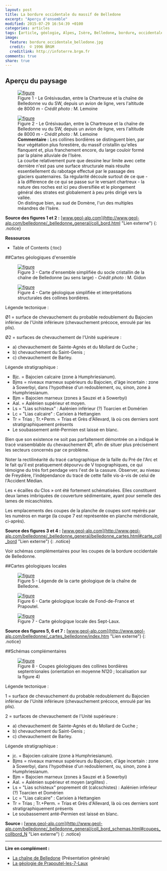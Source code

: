 ```yaml
---
layout: post
title: La bordure occidentale du massif de Belledone
excerpt: "Aperçu d'ensemble"
modified: 2015-07-29 16:54:39 +0100
categories: articles
tags: [article, géologie, Alpes, Isère, Belledone, bordure, occidentale]
image:
  feature: bordure_occidentale_belledone.jpg
  credit:  © 1996 BRGM
  creditlink: http://infoterre.brgm.fr
comments: true
share: true
---
```

<h2>Aperçu du paysage</h2>

<figure>
	<a href="https://farm4.staticflickr.com/3780/19921721999_91023503ef_o.jpg"><img src="http://bit.ly/1MVCj2I" alt="figure" /></a>
	<figcaption>Figure 1 - Le Grésivaudan, entre la Chartreuse et la chaîne de Belledonne vu du SW, depuis un avion de ligne, vers l'altitude de 8000 m - <i>Crédit photo :</i> M. Lemoine</figcaption>
</figure>

<figure>
	<a href="https://farm1.staticflickr.com/499/20100428112_e69f064d47_o.jpg"><img src="http://bit.ly/1It50nO" alt="figure" /></a>
	<figcaption>Figure 2 - Le Grésivaudan, entre la Chartreuse et la chaîne de Belledonne vu du SW, depuis un avion de ligne, vers l'altitude de 8000 m - <i>Crédit photo :</i> M. Lemoine<br><b>Commentaire :</b> Les collines bordières se distinguent bien, par leur végétation plus forestière, du massif cristallin qu'elles flanquent et, plus franchement encore, du large couloir formé par la plaine alluviale de l'Isère.<br>La courbe relativement pure que dessine leur limite avec cette dernière n'est pas une surface structurale mais résulte essentiellement du rabotage effectué par le passage des glaciers quaternaires. Sa régularité découle surtout de ce que - à la différence de ce qui se passe sur le versant chartreux - la nature des roches est ici peu diversifiée et le plongement général des strates est globalement à peu près dirigé vers la vallée.<br>On distingue bien, au sud de Domène, l'un des multiples méandres de l'Isère.</figcaption>
</figure>

**Source des figures 1 et 2 :** [www.geol-alp.com](http://www.geol-alp.com/belledonne/_belledonne_general/coll_bord.html "Lien externe")
{: .notice}

**Ressources**

* Table of Contents
{:toc}

##Cartes géologiques d'ensemble

<figure>
	<a href="https://farm4.staticflickr.com/3767/20108408555_fa888d1be5_o.gif"><img src="http://bit.ly/1fJKxzU" alt="figure" /></a>
	<figcaption>Figure 3 - Carte d'ensemble simplifiée du socle cristallin de la chaîne de Belledonne (au sens large) - <i>Crédit photo :</i> M. Gidon</figcaption>
</figure>

<figure>
	<a href="https://farm1.staticflickr.com/293/19485770484_896441007d_o.gif"><img src="http://bit.ly/1SiXQJo" alt="figure" /></a>
	<figcaption>Figure 4 - Carte géologique simplifiée et interprétations structurales des collines bordières.</figcaption>
</figure>

Légende tectonique :

Ø1 = surface de chevauchement du probable redoublement du Bajocien inférieur de l'Unité inférieure (chevauchement précoce, enroulé par les plis).

Ø2 = surfaces de chevauchement de l'Unité supérieure :

- a) chevauchement de Sainte-Agnès et du Mollard de Cuche ;
- b) chevauchement du Saint-Genis ;
- c) chevauchement de Barley.

Légende stratigraphique :

- Bjc. = Bajocien calcaire (zone à Humphriesianum).
- Bjms = niveaux marneux supérieurs du Bajocien, d'âge incertain : zone à Sowerbyi, dans l'hypothèse d'un redoublement, ou, sinon, zone à Humphriesianum.
- Bjm = Bajocien marneux (zones à Sauzei et à Sowerbyi)
- Aal. = Aalénien supérieur et moyen.
- Ls = "Lias schisteux" : Aalénien inférieur (?) Toarcien et Domérien
- Lc = "Lias calcaire" : Carixien à Hettangien
- Tr = Trias ; Tr.+Perm. = Trias et Grès d'Allevard, là où ces derniers sont stratigraphiquement présents
- Le soubassement anté-Permien est laissé en blanc.

Bien que son existence ne soit pas parfaitement démontrée on a indiqué le tracé vraisemblable du chevauchement Ø1, afin de situer plus précisément les secteurs concernés par ce problème.

Noter la rectilinéarité du tracé cartographique de la faille du Pré de l'Arc et le fait qu'il est pratiquement dépourvu de V topographiques, ce qui témoigne du très fort pendage vers l'est de la cassure. Observer, au niveau de Freydière, l'indépendance du tracé de cette faille vis-à-vis de celui de l'Accident Médian.

Les « écailles du Clos » ont été fortement schématisées. Elles constituent deux lames imbriquées de couverture sédimentaire, ayant pour semelle des lames de micaschistes.

Les emplacements des coupes de la planche de coupes sont repérés par les numéros en marge (la coupe 7 est représentée en planche méridionale, ci-après).

**Source des figures 3 et 4 :** [www.geol-alp.com](http://www.geol-alp.com/belledonne/_belledonne_general/belledonne_cartes.html#carte_coll_bord "Lien externe")
{: .notice}

Voir schémas complémentaires pour les coupes de la bordure occidentale de Belledonne.

##Cartes géologiques locales

<figure>
	<a href="https://farm1.staticflickr.com/389/20108407195_f1d43187fd_o.gif"><img src="http://bit.ly/1MuSgin" alt="figure" /></a>
	<figcaption>Figure 5 - Légende de la carte géologique de la chaîne de Belledone.</figcaption>
</figure>

<figure>
	<a href="https://farm1.staticflickr.com/352/20100429202_bdb35f66dc_o.gif"><img src="http://bit.ly/1VOfy6M" alt="figure" /></a>
	<figcaption>Figure 6 - Carte géologique locale de Fond-de-France et Prapoutel.</figcaption>
</figure>

<figure>
	<a href="https://farm1.staticflickr.com/486/20100428922_2a35e7edb7_o.gif"><img src="http://bit.ly/1goBzt2" alt="figure" /></a>
	<figcaption>Figure 7 - Carte géologique locale des Sept-Laux.</figcaption>
</figure>

**Source des figures 5, 6 et 7 :** [www.geol-alp.com](http://www.geol-alp.com/belledonne/_cartes_belledonne/index.htm "Lien externe")
{: .notice}

##Schémas complémentaires

<figure>
	<a href="https://farm1.staticflickr.com/521/20082119596_6e0a755f83_o.gif"><img src="http://bit.ly/1Ia1zPz" alt="figure" /></a>
	<figcaption>Figure 8 - Coupes géologiques des collines bordières septentrionales (orientation en moyenne N120 ; localisation sur la figure 4)</figcaption>
</figure>

Légende tectonique :

1 = surface de chevauchement du probable redoublement du Bajocien inférieur de l'Unité inférieure (chevauchement précoce, enroulé par les plis).

2 = surfaces de chevauchement de l'Unité supérieure :

- a) chevauchement de Sainte-Agnès et du Mollard de Cuche ;
- b) chevauchement du Saint-Genis ;
- c) chevauchement de Barley.

Légende stratigraphique :

- jc. = Bajocien calcaire (zone à Humphriesianum).
- Bjms = niveaux marneux supérieurs du Bajocien, d'âge incertain : zone à Sowerbyi, dans l'hypothèse d'un redoublement, ou, sinon, zone à Humphriesianum.
- Bjm = Bajocien marneux (zones à Sauzei et à Sowerbyi)
- Aal. = Aalénien supérieur et moyen (argilites) .
- Ls = "Lias schisteux" proprement dit (calcschistes) : Aalénien inférieur (?) Toarcien et Domérien
- Lc = "Lias calcaire" : Carixien à Hettangien
- Tr = Trias ; Tr.+Perm. = Trias et Grès d'Allevard, là où ces derniers sont stratigraphiquement présents
- Le soubassement anté-Permien est laissé en blanc.

**Source :** [www.geol-alp.com](http://www.geol-alp.com/belledonne/_belledonne_general/coll_bord_schemas.html#coupes_collbord_N "Lien externe")
{: .notice}

----
**Lire en complément :**

- [La chaîne de Belledone](http://moniliformopse.github.io/articles/belledone/) (Présentation générale)
- [La géologie de Prapoutel-les-7-Laux](http://moniliformopse.github.io/articles/prapoutel-sept-laux/)